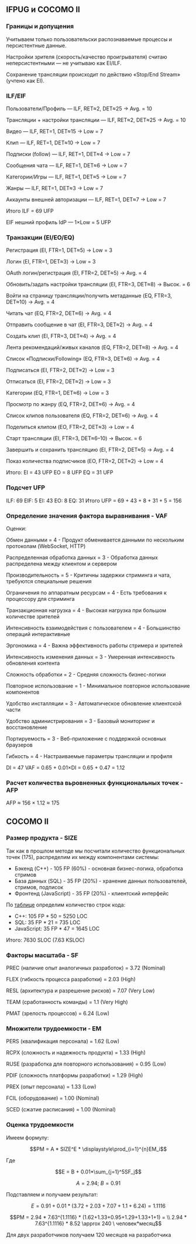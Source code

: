 
## IFPUG и COCOMO II


### Границы и допущения

Учитываем только пользовательски распознаваемые процессы и персистентные данные.

Настройки зрителя (скорость/качество проигрывателя) считаю неперсистентными — не учитываю как EI/ILF.
   
Сохранение трансляции происходит по действию «Stop/End Stream» (учтено как EI).

### ILF/EIF

Пользователи/Профиль — ILF, RET≈2, DET≈25 -> Avg. = 10

Трансляции + настройки трансляции — ILF, RET≈2, DET≈25 -> Avg. = 10

Видео — ILF, RET=1, DET≈15 -> Low = 7

Клип — ILF, RET=1, DET≈10 -> Low = 7

Подписки (follow) — ILF, RET=1, DET≈4 -> Low = 7

Сообщения чата — ILF, RET=1, DET≈6 -> Low = 7

Категории/Игры — ILF, RET=1, DET≈5 -> Low = 7

Жанры — ILF, RET=1, DET≈3 -> Low = 7

Аккаунты внешней авторизации — ILF, RET=1, DET≈7 -> Low = 7

Итого ILF = 69 UFP


EIF нешний профиль IdP — 1×Low = 5 UFP


### Транзакции (EI/EO/EQ)

Регистрация (EI, FTR=1, DET≈5) -> Low = 3

Логин (EI, FTR=1, DET≈3) -> Low = 3

OAuth логин/регистрация (EI, FTR=2, DET≈5) -> Avg. = 4

Обновить/задать настройки трансляции (EI, FTR=3, DET≈8) -> Высок. = 6

Войти на страницу трансляции/получить метаданные (EQ, FTR=3, DET≈10) -> Avg. = 4

Читать чат (EQ, FTR=2, DET≈6) -> Avg. = 4

Отправить сообщение в чат (EI, FTR=3, DET≈2) -> Avg. = 4

Создать клип (EI, FTR=3, DET≈4) -> Avg. = 4

Лента рекомендаций/живых каналов (EQ, FTR=2, DET≈8) -> Avg. = 4

Список «Подписки/Following» (EQ, FTR=3, DET≈6) -> Avg. = 4

Подписаться (EI, FTR=2, DET≈2) -> Low = 3

Отписаться (EI, FTR=2, DET≈2) -> Low = 3

Категории (EQ, FTR=1, DET≈6) -> Low = 3

Просмотр по жанру (EQ, FTR=2, DET≈6) -> Avg. = 4

Список клипов пользователя (EQ, FTR=2, DET≈6) -> Avg. = 4

Поделиться клипом (EO, FTR=2, DET≈3) -> Low = 4

Старт трансляции (EI, FTR=3, DET≈6–10) -> Высок. = 6

Завершить и сохранить трансляцию (EI, FTR=2, DET≈5) -> Avg. = 4

Показ количества подписчиков (EO, FTR=2, DET≈2) -> Low = 4

Итого:
EI = 43 UFP
EO = 8 UFP
EQ = 31 UFP


### Подсчет UFP

ILF: 69
EIF: 5
EI: 43
EO: 8
EQ: 31
Итого UFP = 69 + 43 + 8 + 31 + 5 = 156

### Определение значения фактора выравнивания - VAF

Оценки: 

Обмен данными = 4 - Продукт обменивается данными по нескольким протоколам (WebSocket, HTTP)

Распределенная обработка данных = 3 - Обработка данных распределена между клиентом и сервером

Производительность = 5 - Критичны задержки стриминга и чата, требуются специальные решения

Ограничения по аппаратным ресурсам = 4 - Есть требования к процессору для стриминга

Транзакционная нагрузка = 4 - Высокая нагрузка при большом количестве зрителей

Интенсивность взаимодействия с пользователем = 4 - Большинство операций интерактивные

Эргономика = 4 - Важна эффективность работы стримера и зрителей

Интенсивность изменения данных = 3 - Умеренная интенсивность обновления контента

Сложность обработки = 2 - Средняя сложность бизнес-логики

Повторное использование = 1 - Минимальное повторное использование компонентов

Удобство инсталляции = 3 - Автоматическое обновление клиентской части

Удобство администрирования = 3 - Базовый мониторинг и восстановление

Портируемость = 3 - Веб-приложение с поддержкой основных браузеров

Гибкость = 4 - Настраиваемые параметры трансляции и профиля

DI = 47
VAF = 0.65 + 0.01×DI = 0.65 + 0.47 = 1.12

### Расчет количества вьровненных функциональных точек  - AFP

AFP ≈ 156 × 1.12 ≈ 175



## COCOMO II

### Размер продукта - SIZE

Так как в прошлом методе мы посчитали количество функциональных точек (175), распределим их между компонентами системы:

- Бэкенд (C++) - 105 FP (60%) - основная бизнес-логика, обработка стримов
- База данных (SQL) - 35 FP (20%) - хранение данных пользователей, стримов, подписок
- Фронтенд (JavaScript) - 35 FP (20%) - клиентский интерфейс

По [таблице](https://www.qsm.com/resources/function-point-languages-table) определим количество строк кода:

- C++: 105 FP * 50 = 5250 LOC
- SQL: 35 FP * 21 = 735 LOC  
- JavaScript: 35 FP * 47 = 1645 LOC

Итого: 7630 SLOC (7.63 KSLOC)

### Факторы масштаба - SF

PREC (наличие опыт аналогичных разработок) = 3.72 (Nominal)

FLEX (гибкость процесса разработки) = 2.03 (High)

RESL (архитектура и разрешение рисков) = 7.07 (Very Low)

TEAM (сработанность команды) = 1.1 (Very High)

PMAT (зрелость процессов) = 6.24 (Low)

### Множители трудоемкости - EM

PERS (квалификация персонала) = 1.62 (Low)

RCPX (сложность и надежность продукта) = 1.33 (High)

RUSE (разработка для повторного использования) = 0.95 (Low)

PDIF (сложность платформы разработки) = 1.29 (High)

PREX (опыт персонала) = 1.33 (Low)

FCIL (оборудование) = 1.00 (Nominal)

SCED (сжатие расписания) = 1.00 (Nominal)

### Оценка трудоемкости

Имеем формулу:

$$PM = A * SIZE^E * \displaystyle\prod_{i=1}^{n}EM_i$$

Где

$$E = B + 0.01*\sum_{j=1}^5SF_j$$

$$A = 2.94; \ B=0.91$$

Подставляем и получаем результат:

$$E = 0.91 + 0.01*(3.72+2.03+7.07+1.1+6.24) = 1.1116$$

$$PM = 2.94 * 7.63^{1.1116} * (1.62+1.33+0.95+1.29+1.33+1+1) = \\ 2.94 * 7.63^{1.1116} * 8.52 \approx 240 \ человек*месяц$$

Для двух разработчиков получаем $120$ месяцов на разработчика